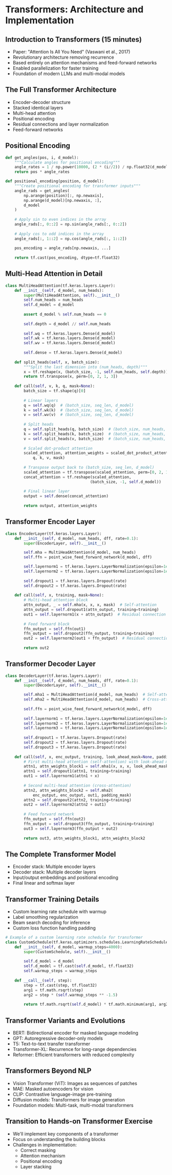 # Transformers: Architecture and Implementation

## Introduction to Transformers (15 minutes)

- Paper: "Attention Is All You Need" (Vaswani et al., 2017)
- Revolutionary architecture removing recurrence
- Based entirely on attention mechanisms and feed-forward networks
- Enabled parallelization for faster training
- Foundation of modern LLMs and multi-modal models

## The Full Transformer Architecture

- Encoder-decoder structure
- Stacked identical layers
- Multi-head attention
- Positional encoding
- Residual connections and layer normalization
- Feed-forward networks

## Positional Encoding

```python
def get_angles(pos, i, d_model):
    """Calculate angles for positional encoding"""
    angle_rates = 1 / np.power(10000, (2 * (i//2)) / np.float32(d_model))
    return pos * angle_rates

def positional_encoding(position, d_model):
    """Create positional encoding for transformer inputs"""
    angle_rads = get_angles(
        np.arange(position)[:, np.newaxis],
        np.arange(d_model)[np.newaxis, :],
        d_model
    )
    
    # Apply sin to even indices in the array
    angle_rads[:, 0::2] = np.sin(angle_rads[:, 0::2])
    
    # Apply cos to odd indices in the array
    angle_rads[:, 1::2] = np.cos(angle_rads[:, 1::2])
    
    pos_encoding = angle_rads[np.newaxis, ...]
    
    return tf.cast(pos_encoding, dtype=tf.float32)
```

## Multi-Head Attention in Detail

```python
class MultiHeadAttention(tf.keras.layers.Layer):
    def __init__(self, d_model, num_heads):
        super(MultiHeadAttention, self).__init__()
        self.num_heads = num_heads
        self.d_model = d_model
        
        assert d_model % self.num_heads == 0
        
        self.depth = d_model // self.num_heads
        
        self.wq = tf.keras.layers.Dense(d_model)
        self.wk = tf.keras.layers.Dense(d_model)
        self.wv = tf.keras.layers.Dense(d_model)
        
        self.dense = tf.keras.layers.Dense(d_model)
    
    def split_heads(self, x, batch_size):
        """Split the last dimension into (num_heads, depth)"""
        x = tf.reshape(x, (batch_size, -1, self.num_heads, self.depth))
        return tf.transpose(x, perm=[0, 2, 1, 3])
    
    def call(self, v, k, q, mask=None):
        batch_size = tf.shape(q)[0]
        
        # Linear layers
        q = self.wq(q)  # (batch_size, seq_len, d_model)
        k = self.wk(k)  # (batch_size, seq_len, d_model)
        v = self.wv(v)  # (batch_size, seq_len, d_model)
        
        # Split heads
        q = self.split_heads(q, batch_size)  # (batch_size, num_heads, seq_len_q, depth)
        k = self.split_heads(k, batch_size)  # (batch_size, num_heads, seq_len_k, depth)
        v = self.split_heads(v, batch_size)  # (batch_size, num_heads, seq_len_v, depth)
        
        # Scaled dot-product attention
        scaled_attention, attention_weights = scaled_dot_product_attention(
            q, k, v, mask)
        
        # Transpose output back to (batch_size, seq_len, d_model)
        scaled_attention = tf.transpose(scaled_attention, perm=[0, 2, 1, 3])
        concat_attention = tf.reshape(scaled_attention, 
                                     (batch_size, -1, self.d_model))
        
        # Final linear layer
        output = self.dense(concat_attention)
        
        return output, attention_weights
```

## Transformer Encoder Layer

```python
class EncoderLayer(tf.keras.layers.Layer):
    def __init__(self, d_model, num_heads, dff, rate=0.1):
        super(EncoderLayer, self).__init__()

        self.mha = MultiHeadAttention(d_model, num_heads)
        self.ffn = point_wise_feed_forward_network(d_model, dff)

        self.layernorm1 = tf.keras.layers.LayerNormalization(epsilon=1e-6)
        self.layernorm2 = tf.keras.layers.LayerNormalization(epsilon=1e-6)
        
        self.dropout1 = tf.keras.layers.Dropout(rate)
        self.dropout2 = tf.keras.layers.Dropout(rate)
    
    def call(self, x, training, mask=None):
        # Multi-head attention block
        attn_output, _ = self.mha(x, x, x, mask)  # Self-attention
        attn_output = self.dropout1(attn_output, training=training)
        out1 = self.layernorm1(x + attn_output)  # Residual connection + normalization
        
        # Feed forward block
        ffn_output = self.ffn(out1)
        ffn_output = self.dropout2(ffn_output, training=training)
        out2 = self.layernorm2(out1 + ffn_output)  # Residual connection + normalization
        
        return out2
```

## Transformer Decoder Layer

```python
class DecoderLayer(tf.keras.layers.Layer):
    def __init__(self, d_model, num_heads, dff, rate=0.1):
        super(DecoderLayer, self).__init__()

        self.mha1 = MultiHeadAttention(d_model, num_heads)  # Self-attention
        self.mha2 = MultiHeadAttention(d_model, num_heads)  # Cross-attention
        
        self.ffn = point_wise_feed_forward_network(d_model, dff)
        
        self.layernorm1 = tf.keras.layers.LayerNormalization(epsilon=1e-6)
        self.layernorm2 = tf.keras.layers.LayerNormalization(epsilon=1e-6)
        self.layernorm3 = tf.keras.layers.LayerNormalization(epsilon=1e-6)
        
        self.dropout1 = tf.keras.layers.Dropout(rate)
        self.dropout2 = tf.keras.layers.Dropout(rate)
        self.dropout3 = tf.keras.layers.Dropout(rate)
    
    def call(self, x, enc_output, training, look_ahead_mask=None, padding_mask=None):
        # First multi-head attention (self-attention) with look-ahead mask
        attn1, attn_weights_block1 = self.mha1(x, x, x, look_ahead_mask)
        attn1 = self.dropout1(attn1, training=training)
        out1 = self.layernorm1(attn1 + x)
        
        # Second multi-head attention (cross-attention)
        attn2, attn_weights_block2 = self.mha2(
            enc_output, enc_output, out1, padding_mask)
        attn2 = self.dropout2(attn2, training=training)
        out2 = self.layernorm2(attn2 + out1)
        
        # Feed forward network
        ffn_output = self.ffn(out2)
        ffn_output = self.dropout3(ffn_output, training=training)
        out3 = self.layernorm3(ffn_output + out2)
        
        return out3, attn_weights_block1, attn_weights_block2
```

## The Complete Transformer Model

- Encoder stack: Multiple encoder layers
- Decoder stack: Multiple decoder layers
- Input/output embeddings and positional encoding
- Final linear and softmax layer

## Transformer Training Details

- Custom learning rate schedule with warmup
- Label smoothing regularization
- Beam search decoding for inference
- Custom loss function handling padding

```python
# Example of a custom learning rate schedule for transformer
class CustomSchedule(tf.keras.optimizers.schedules.LearningRateSchedule):
    def __init__(self, d_model, warmup_steps=4000):
        super(CustomSchedule, self).__init__()
        
        self.d_model = d_model
        self.d_model = tf.cast(self.d_model, tf.float32)
        self.warmup_steps = warmup_steps
    
    def __call__(self, step):
        step = tf.cast(step, tf.float32)
        arg1 = tf.math.rsqrt(step)
        arg2 = step * (self.warmup_steps ** -1.5)
        
        return tf.math.rsqrt(self.d_model) * tf.math.minimum(arg1, arg2)
```

## Transformer Variants and Evolutions

- BERT: Bidirectional encoder for masked language modeling
- GPT: Autoregressive decoder-only models
- T5: Text-to-text transfer transformer
- Transformer-XL: Recurrence for long-range dependencies
- Reformer: Efficient transformers with reduced complexity

## Transformers Beyond NLP

- Vision Transformer (ViT): Images as sequences of patches
- MAE: Masked autoencoders for vision
- CLIP: Contrastive language-image pre-training
- Diffusion models: Transformers for image generation
- Foundation models: Multi-task, multi-modal transformers

## Transition to Hands-on Transformer Exercise

- We'll implement key components of a transformer
- Focus on understanding the building blocks
- Challenges in implementation:
  - Correct masking
  - Attention mechanism
  - Positional encoding
  - Layer stacking
